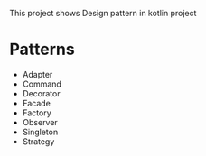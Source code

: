 This project shows Design pattern in kotlin project 


<h1>Patterns </h1>

- Adapter
- Command
- Decorator
- Facade
- Factory
- Observer
- Singleton
- Strategy
